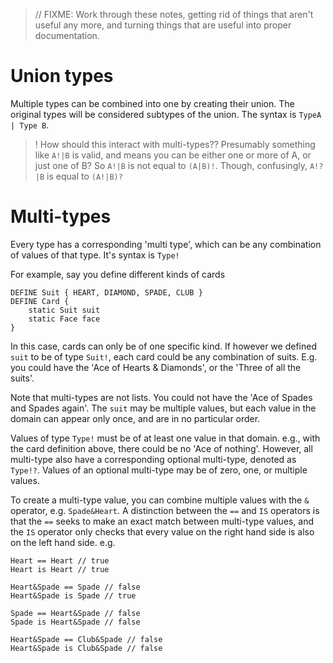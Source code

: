 > // FIXME: Work through these notes, getting rid of things that aren't useful any more, and turning things that are useful into proper documentation.

# Union types

Multiple types can be combined into one by creating their union. The original types will be considered subtypes of the union. The syntax is `TypeA | Type B`.

> ! How should this interact with multi-types?? Presumably something like `A!|B` is valid, and means you can be either one or more of A, or just one of B? So `A!|B` is not equal to `(A|B)!`. Though, confusingly, `A!?|B` is equal to `(A!|B)?`

# Multi-types

Every type has a corresponding 'multi type', which can be any combination of values of that type. It's syntax is `Type!`

For example, say you define different kinds of cards

```
DEFINE Suit { HEART, DIAMOND, SPADE, CLUB }
DEFINE Card {
	static Suit suit
	static Face face
}
```

In this case, cards can only be of one specific kind. If however we defined `suit` to be of type `Suit!`, each card could be any combination of suits. E.g. you could have the 'Ace of Hearts & Diamonds', or the 'Three of all the suits'.

Note that multi-types are not lists. You could not have the 'Ace of Spades and Spades again'. The `suit` may be multiple values, but each value in the domain can appear only once, and are in no particular order.

Values of type `Type!` must be of at least one value in that domain. e.g., with the card definition above, there could be no 'Ace of nothing'. However, all multi-type also have a corresponding optional multi-type, denoted as `Type!?`. Values of an optional multi-type may be of zero, one, or multiple values.

To create a multi-type value, you can combine multiple values with the `&` operator, e.g. `Spade&Heart`. A distinction between the `==` and `IS` operators is that the `==` seeks to make an exact match between multi-type values, and the `IS` operator only checks that every value on the right hand side is also on the left hand side. e.g.

```
Heart == Heart // true
Heart is Heart // true

Heart&Spade == Spade // false
Heart&Spade is Spade // true

Spade == Heart&Spade // false
Spade is Heart&Spade // false

Heart&Spade == Club&Spade // false
Heart&Spade is Club&Spade // false
```
